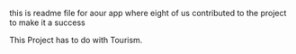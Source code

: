 this is readme file
for aour app
where eight of us contributed to the project
to make it a success

This Project has to do with Tourism.
